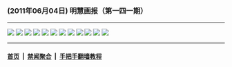 ### (2011年06月04日) 明慧画报（第一四一期） 

---

<img src="http://qikan.minghui.org/mhqkpage/qikanimage/2011/06/04/mhhb141-china-print-low-online1.png"/> 

<img src="http://qikan.minghui.org/mhqkpage/qikanimage/2011/06/04/mhhb141-china-print-low-online2.png"/> 

<img src="http://qikan.minghui.org/mhqkpage/qikanimage/2011/06/04/mhhb141-china-print-low-online3.png"/> 

<img src="http://qikan.minghui.org/mhqkpage/qikanimage/2011/06/04/mhhb141-china-print-low-online4.png"/> 

<img src="http://qikan.minghui.org/mhqkpage/qikanimage/2011/06/04/mhhb141-china-print-low-online5.png"/> 

<img src="http://qikan.minghui.org/mhqkpage/qikanimage/2011/06/04/mhhb141-china-print-low-online6.png"/> 

<img src="http://qikan.minghui.org/mhqkpage/qikanimage/2011/06/04/mhhb141-china-print-low-online7.png"/> 

<img src="http://qikan.minghui.org/mhqkpage/qikanimage/2011/06/04/mhhb141-china-print-low-online8.png"/> 

<img src="http://qikan.minghui.org/mhqkpage/qikanimage/2011/06/04/mhhb141-china-print-low-online9.png"/> 

<img src="http://qikan.minghui.org/mhqkpage/qikanimage/2011/06/04/mhhb141-china-print-low-online10.png"/> 

<img src="http://qikan.minghui.org/mhqkpage/qikanimage/2011/06/04/mhhb141-china-print-low-online11.png"/> 

<img src="http://qikan.minghui.org/mhqkpage/qikanimage/2011/06/04/mhhb141-china-print-low-online12.png"/> 



---

#### [首页](../../../..) &nbsp;|&nbsp; [禁闻聚合](https://github.com/gfw-breaker/banned-news) &nbsp;|&nbsp; [手把手翻墙教程](https://github.com/gfw-breaker/guides) 